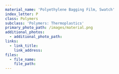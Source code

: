 ```yaml
---
material_name: 'Polyethylene Bagging Film, Swatch'
index_letter: P
class: Polymers
subclass: 'Polymers: Thermoplastics'
primary_photo_path: /images/material.png
additional_photos:
  - additional_photo_path:
links:
  - link_title:
    link_address:
files:
  - file_name:
    file_path:
---
```



